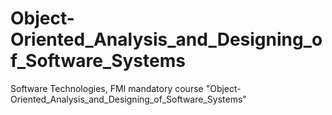 # Object-Oriented_Analysis_and_Designing_of_Software_Systems
Software Technologies, FMI mandatory course "Object-Oriented_Analysis_and_Designing_of_Software_Systems"
